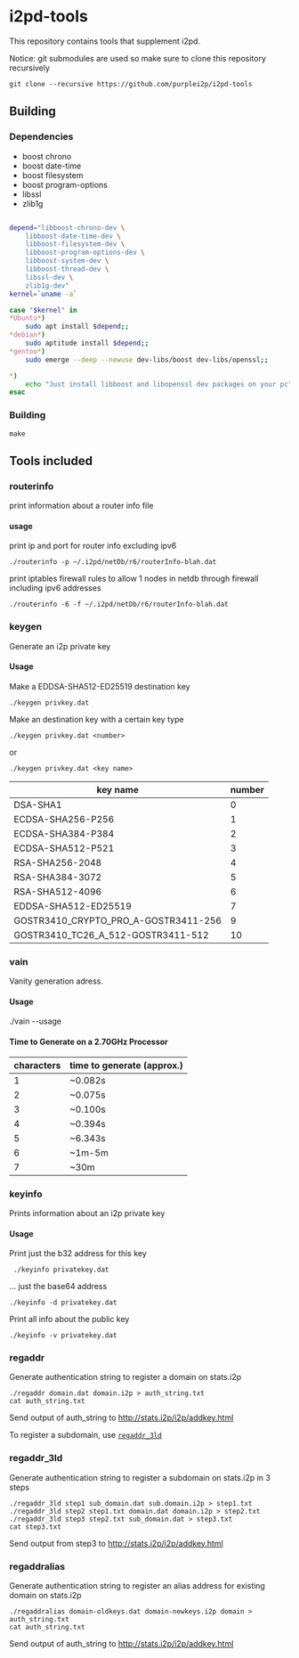 # i2pd-tools

This repository contains tools that supplement i2pd.

Notice: git submodules are used so make sure to clone this repository recursively

    git clone --recursive https://github.com/purplei2p/i2pd-tools

## Building

### Dependencies

* boost chrono
* boost date-time
* boost filesystem
* boost program-options
* libssl
* zlib1g

```bash

depend="libboost-chrono-dev \
    libboost-date-time-dev \
    libboost-filesystem-dev \
    libboost-program-options-dev \
    libboost-system-dev \
    libboost-thread-dev \
    libssl-dev \
    zlib1g-dev"
kernel=`uname -a`

case "$kernel" in
*Ubuntu*)
	sudo apt install $depend;;
*debian*)
	sudo aptitude install $depend;;
*gentoo*)
	sudo emerge --deep --newuse dev-libs/boost dev-libs/openssl;;

*)
	echo "Just install libboost and libopenssl dev packages on your pc";;
esac
```

### Building

    make

## Tools included

### routerinfo

print information about a router info file

#### usage


print ip and port for router info excluding ipv6

    ./routerinfo -p ~/.i2pd/netDb/r6/routerInfo-blah.dat

print iptables firewall rules to allow 1 nodes in netdb through firewall including ipv6 addresses

    ./routerinfo -6 -f ~/.i2pd/netDb/r6/routerInfo-blah.dat

### keygen

Generate an i2p private key

#### Usage

Make a EDDSA-SHA512-ED25519 destination key

    ./keygen privkey.dat

Make an destination key with a certain key type

    ./keygen privkey.dat <number>

or

    ./keygen privkey.dat <key name>


| key name                             | number |
| ------------------------------------ | ------ |
| DSA-SHA1                             | 0      |
| ECDSA-SHA256-P256                    | 1      |
| ECDSA-SHA384-P384                    | 2      |
| ECDSA-SHA512-P521                    | 3      |
| RSA-SHA256-2048                      | 4      |
| RSA-SHA384-3072                      | 5      |
| RSA-SHA512-4096                      | 6      |
| EDDSA-SHA512-ED25519                 | 7      |
| GOSTR3410_CRYPTO_PRO_A-GOSTR3411-256 | 9      |
| GOSTR3410_TC26_A_512-GOSTR3411-512   | 10     |

### vain

Vanity generation adress.

#### Usage

./vain --usage

#### Time to Generate on a 2.70GHz Processor
| characters| time to generate (approx.) |
| -------------------- | --------------- |
|         1 	       | ~0.082s	 |
|         2	       | ~0.075s	 |
|         3	       | ~0.100s	 |
|         4	       | ~0.394s	 |
|         5	       | ~6.343s	 |
|         6	       | ~1m-5m	 	 |
|         7	       | ~30m	 	 |

### keyinfo

Prints information about an i2p private key

#### Usage

Print just the b32 address for this key

     ./keyinfo privatekey.dat

... just the base64 address

    ./keyinfo -d privatekey.dat

Print all info about the public key

    ./keyinfo -v privatekey.dat

### regaddr

Generate authentication string to register a domain on stats.i2p

    ./regaddr domain.dat domain.i2p > auth_string.txt
    cat auth_string.txt

Send output of auth_string to http://stats.i2p/i2p/addkey.html

To register a subdomain, use [`regaddr_3ld`](#regaddr_3ld)

### regaddr_3ld

Generate authentication string to register a subdomain on stats.i2p in 3 steps

    ./regaddr_3ld step1 sub_domain.dat sub.domain.i2p > step1.txt
    ./regaddr_3ld step2 step1.txt domain.dat domain.i2p > step2.txt
    ./regaddr_3ld step3 step2.txt sub_domain.dat > step3.txt
    cat step3.txt

Send output from step3 to http://stats.i2p/i2p/addkey.html

### regaddralias

Generate authentication string to register an alias address for existing domain on stats.i2p

    ./regaddralias domain-oldkeys.dat domain-newkeys.i2p domain > auth_string.txt
    cat auth_string.txt

Send output of auth_string to http://stats.i2p/i2p/addkey.html
